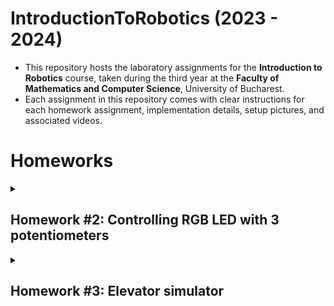 # IntroductionToRobotics (2023 - 2024)

* This repository hosts the laboratory assignments for the __Introduction to Robotics__ course, taken during the third year at the __Faculty of Mathematics and Computer Science__, University of Bucharest.
* Each assignment in this repository comes with clear instructions for each homework assignment, implementation details, setup pictures, and associated videos.

# Homeworks
<details>
  
<summary><h2>Homework #2: Controlling RGB LED with 3 potentiometers</h2> </summary>

* __Technical Details__: Use a separate potentiometer for controlling each color of the RGB LED: Red, Green, and Blue.  This control must leverage digital electronics.
  * Components:
      * RGB LED (At least 1)
      * Potentiometers (At least 3)
      * Resistors and wires as needed

* __Code__: [_See my code here_](https://github.com/andreeadv/IntroductionToRobotics/blob/main/hmk2_controlling_RGB_with_potentiometers/hmk2_controlling_RGB_with_potentiometers.ino)

* __Associated video of how it works__: [_YouTube video here_](https://youtube.com/shorts/eV0GxsFZj0g?feature=share)

* __Electronic scheme__:

![controlling_RGB_with_potentiometers_hmk#1](https://github.com/andreeadv/IntroductionToRobotics/assets/91892810/79a0a355-0c8b-4573-a4f4-9993281ebd44)

</details>

<details>
  
<summary> <h2>Homework #3: Elevator simulator</h2></summary>

__This assignment involves simulating a 3-floor elevator control system using LEDs, buttons, and a buzzer with Arduino.__

* __Technical Details__: Each of the 3 LEDs should represent one of the 3 floors. The LED corresponding to the current floor should light up. Additionally,
another LED should represent the elevator’s operational state. It should blink when the elevator is moving and remain static when stationary. Implement 3 buttons that represent the call buttons from the 3 floors. When pressed, the elevator should simulate movement towards the floor after a short interval (2-3 seconds).
The buzzer should sound briefly during the following scenarios:
– Elevator arriving at the desired floor (something resembling a ”cling”).  
– Elevator doors closing and movement.
If the elevator is already at the desired floor, pressing the button for that floor should have no effect. Otherwise, after a button press, the elevator should ”wait for the doors to close” and then ”move” to the corresponding floor. If the elevator is in movement, it should either do nothing or it should stack its decision (get to the first
programmed floor, open the doors, wait, close them and then go to the next desired floor).
  * Components:
      * LEDs (At least 4: 3 for the floors and 1 for the elevator’s operational state)
      * Buttons (At least 3 for floor calls)
      * Buzzer (1)
      * Resistors and wires as needed

* __Code__: [_See my code here_](https://github.com/andreeadv/IntroductionToRobotics/blob/main/hmk3_elevator_simulator/hmk3_elevator_simulator.ino)

* __Associated video of how it works__: [_YouTube video here_](https://youtube.com/shorts/-f7SUdCCzrI?si=qBz2WyXPWmIR6kdS)

* __Electronic scheme__:![elevator simulator hmk#2](https://github.com/andreeadv/IntroductionToRobotics/assets/91892810/c5d236fe-11b8-473c-892d-f825cc0abc40)


*7segdr: (https://github.com/andreeadv/IntroductionToRobotics/assets/91892810/7532369a-50f6-40d1-9de8-a260ad0b418d)


